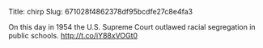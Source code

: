 Title: chirp
Slug: 671028f4862378df95bcdfe27c8e4fa3

On this day in 1954 the U.S. Supreme Court outlawed racial segregation in public schools. <a href="http://t.co/iY88xVOGt0">http://t.co/iY88xVOGt0</a>
